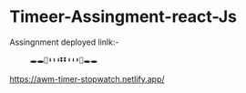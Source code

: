 # Timeer-Assingment-react-Js
Assingnment
deployed linlk:- 

         🕳🕳🔵⬇⬇⬇⏬⏬⬇⬇⬇🔵🕳🕳
https://awm-timer-stopwatch.netlify.app/
